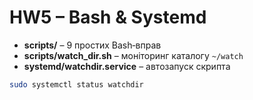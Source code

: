 # HW5 – Bash & Systemd

* **scripts/** – 9 простих Bash‑вправ  
* **scripts/watch_dir.sh** – моніторинг каталогу `~/watch`  
* **systemd/watchdir.service** – автозапуск скрипта

```bash
sudo systemctl status watchdir
